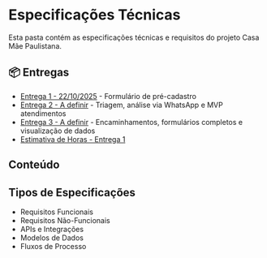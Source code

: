 # Especificações Técnicas

Esta pasta contém as especificações técnicas e requisitos do projeto Casa Mãe Paulistana.

## 📦 Entregas

- [Entrega 1 - 22/10/2025](./entrega-1-22-outubro.md) - Formulário de pré-cadastro
- [Entrega 2 - A definir](./entrega-2-a-definir.md) - Triagem, análise via WhatsApp e MVP atendimentos
- [Entrega 3 - A definir](./entrega-3-a-definir.md) - Encaminhamentos, formulários completos e visualização de dados
- [Estimativa de Horas - Entrega 1](./estimativa-horas-entrega-1.md)

## Conteúdo

## Tipos de Especificações

- Requisitos Funcionais
- Requisitos Não-Funcionais
- APIs e Integrações
- Modelos de Dados
- Fluxos de Processo
